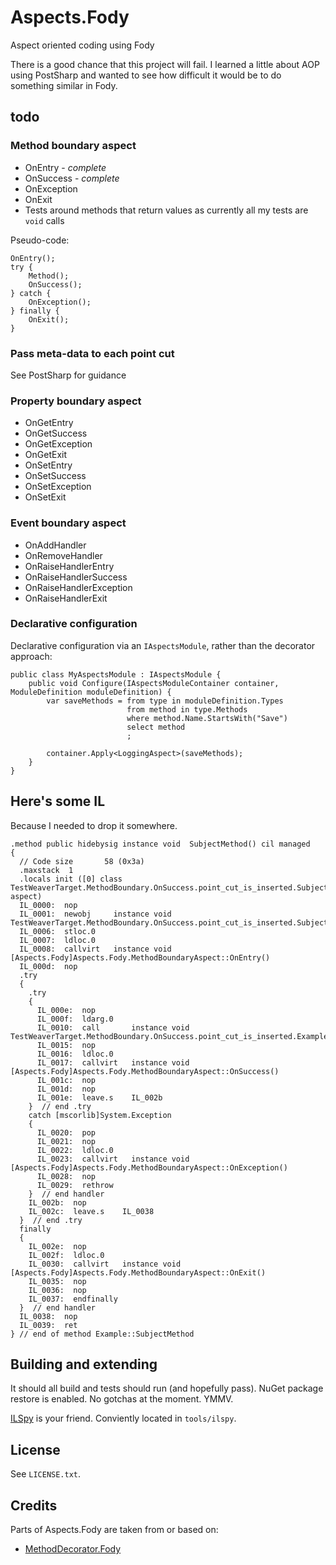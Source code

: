 Aspects.Fody
============

Aspect oriented coding using Fody

There is a good chance that this project will fail. I learned a little about AOP using PostSharp and wanted to see how difficult it would be to do something similar in Fody.


## todo

### Method boundary aspect

- OnEntry - *complete*
- OnSuccess - *complete*
- OnException
- OnExit
- Tests around methods that return values as currently all my tests are `void` calls

Pseudo-code:

	OnEntry();
	try {
		Method();
		OnSuccess();
	} catch {
		OnException();
	} finally {
		OnExit();
	}

### Pass meta-data to each point cut
See PostSharp for guidance


### Property boundary aspect

- OnGetEntry
- OnGetSuccess
- OnGetException
- OnGetExit
- OnSetEntry
- OnSetSuccess
- OnSetException
- OnSetExit

### Event boundary aspect

- OnAddHandler
- OnRemoveHandler
- OnRaiseHandlerEntry
- OnRaiseHandlerSuccess
- OnRaiseHandlerException
- OnRaiseHandlerExit


### Declarative configuration

Declarative configuration via an `IAspectsModule`, rather than the decorator approach:

	public class MyAspectsModule : IAspectsModule {
		public void Configure(IAspectsModuleContainer container, ModuleDefinition moduleDefinition) {
			var saveMethods = from type in moduleDefinition.Types
							  from method in type.Methods
							  where method.Name.StartsWith("Save")
							  select method
							  ;

			container.Apply<LoggingAspect>(saveMethods);
		}
	}

## Here's some IL
Because I needed to drop it somewhere.

	.method public hidebysig instance void  SubjectMethod() cil managed
	{
	  // Code size       58 (0x3a)
	  .maxstack  1
	  .locals init ([0] class TestWeaverTarget.MethodBoundary.OnSuccess.point_cut_is_inserted.SubjectOnSuccessAspect aspect)
	  IL_0000:  nop
	  IL_0001:  newobj     instance void TestWeaverTarget.MethodBoundary.OnSuccess.point_cut_is_inserted.SubjectOnSuccessAspect::.ctor()
	  IL_0006:  stloc.0
	  IL_0007:  ldloc.0
	  IL_0008:  callvirt   instance void [Aspects.Fody]Aspects.Fody.MethodBoundaryAspect::OnEntry()
	  IL_000d:  nop
	  .try
	  {
	    .try
	    {
	      IL_000e:  nop
	      IL_000f:  ldarg.0
	      IL_0010:  call       instance void TestWeaverTarget.MethodBoundary.OnSuccess.point_cut_is_inserted.Example::Payload()
	      IL_0015:  nop
	      IL_0016:  ldloc.0
	      IL_0017:  callvirt   instance void [Aspects.Fody]Aspects.Fody.MethodBoundaryAspect::OnSuccess()
	      IL_001c:  nop
	      IL_001d:  nop
	      IL_001e:  leave.s    IL_002b
	    }  // end .try
	    catch [mscorlib]System.Exception 
	    {
	      IL_0020:  pop
	      IL_0021:  nop
	      IL_0022:  ldloc.0
	      IL_0023:  callvirt   instance void [Aspects.Fody]Aspects.Fody.MethodBoundaryAspect::OnException()
	      IL_0028:  nop
	      IL_0029:  rethrow
	    }  // end handler
	    IL_002b:  nop
	    IL_002c:  leave.s    IL_0038
	  }  // end .try
	  finally
	  {
	    IL_002e:  nop
	    IL_002f:  ldloc.0
	    IL_0030:  callvirt   instance void [Aspects.Fody]Aspects.Fody.MethodBoundaryAspect::OnExit()
	    IL_0035:  nop
	    IL_0036:  nop
	    IL_0037:  endfinally
	  }  // end handler
	  IL_0038:  nop
	  IL_0039:  ret
	} // end of method Example::SubjectMethod




## Building and extending
It should all build and tests should run (and hopefully pass). NuGet package restore is enabled. No gotchas at the moment. YMMV.

[ILSpy](http://ilspy.net/) is your friend. Conviently located in `tools/ilspy`.


## License
See `LICENSE.txt`.


## Credits

Parts of Aspects.Fody are taken from or based on:

- [MethodDecorator.Fody](https://github.com/Fody/MethodDecorator)
